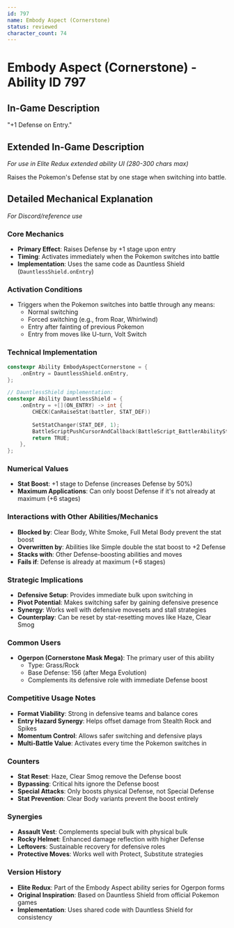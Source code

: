 ```yaml
---
id: 797
name: Embody Aspect (Cornerstone)
status: reviewed
character_count: 74
---
```


# Embody Aspect (Cornerstone) - Ability ID 797

## In-Game Description
"+1 Defense on Entry."

## Extended In-Game Description
*For use in Elite Redux extended ability UI (280-300 chars max)*

Raises the Pokemon's Defense stat by one stage when switching into battle.

## Detailed Mechanical Explanation
*For Discord/reference use*

### Core Mechanics
- **Primary Effect**: Raises Defense by +1 stage upon entry
- **Timing**: Activates immediately when the Pokemon switches into battle
- **Implementation**: Uses the same code as Dauntless Shield (`DauntlessShield.onEntry`)

### Activation Conditions
- Triggers when the Pokemon switches into battle through any means:
  - Normal switching
  - Forced switching (e.g., from Roar, Whirlwind)
  - Entry after fainting of previous Pokemon
  - Entry from moves like U-turn, Volt Switch

### Technical Implementation
```cpp
constexpr Ability EmbodyAspectCornerstone = {
    .onEntry = DauntlessShield.onEntry,
};

// DauntlessShield implementation:
constexpr Ability DauntlessShield = {
    .onEntry = +[](ON_ENTRY) -> int {
        CHECK(CanRaiseStat(battler, STAT_DEF))
        
        SetStatChanger(STAT_DEF, 1);
        BattleScriptPushCursorAndCallback(BattleScript_BattlerAbilityStatRaiseOnSwitchIn);
        return TRUE;
    },
};
```

### Numerical Values
- **Stat Boost**: +1 stage to Defense (increases Defense by 50%)
- **Maximum Applications**: Can only boost Defense if it's not already at maximum (+6 stages)

### Interactions with Other Abilities/Mechanics
- **Blocked by**: Clear Body, White Smoke, Full Metal Body prevent the stat boost
- **Overwritten by**: Abilities like Simple double the stat boost to +2 Defense
- **Stacks with**: Other Defense-boosting abilities and moves
- **Fails if**: Defense is already at maximum (+6 stages)

### Strategic Implications
- **Defensive Setup**: Provides immediate bulk upon switching in
- **Pivot Potential**: Makes switching safer by gaining defensive presence
- **Synergy**: Works well with defensive movesets and stall strategies
- **Counterplay**: Can be reset by stat-resetting moves like Haze, Clear Smog

### Common Users
- **Ogerpon (Cornerstone Mask Mega)**: The primary user of this ability
  - Type: Grass/Rock
  - Base Defense: 156 (after Mega Evolution)
  - Complements its defensive role with immediate Defense boost

### Competitive Usage Notes
- **Format Viability**: Strong in defensive teams and balance cores
- **Entry Hazard Synergy**: Helps offset damage from Stealth Rock and Spikes
- **Momentum Control**: Allows safer switching and defensive plays
- **Multi-Battle Value**: Activates every time the Pokemon switches in

### Counters
- **Stat Reset**: Haze, Clear Smog remove the Defense boost
- **Bypassing**: Critical hits ignore the Defense boost
- **Special Attacks**: Only boosts physical Defense, not Special Defense
- **Stat Prevention**: Clear Body variants prevent the boost entirely

### Synergies
- **Assault Vest**: Complements special bulk with physical bulk
- **Rocky Helmet**: Enhanced damage reflection with higher Defense
- **Leftovers**: Sustainable recovery for defensive roles
- **Protective Moves**: Works well with Protect, Substitute strategies

### Version History
- **Elite Redux**: Part of the Embody Aspect ability series for Ogerpon forms
- **Original Inspiration**: Based on Dauntless Shield from official Pokemon games
- **Implementation**: Uses shared code with Dauntless Shield for consistency